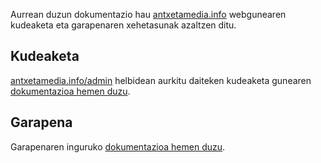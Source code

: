 Aurrean duzun dokumentazio hau [antxetamedia.info](https://antxetamedia.info)
webgunearen kudeaketa eta garapenaren xehetasunak azaltzen ditu.

## Kudeaketa

[antxetamedia.info/admin](https://antxetamedia.info/admin/) helbidean aurkitu
daiteken kudeaketa gunearen [dokumentazioa hemen duzu](users/index.md).

## Garapena

Garapenaren inguruko [dokumentazioa hemen duzu](devs/index.md).
